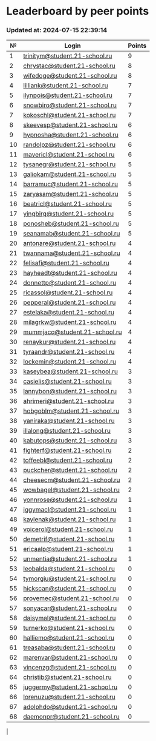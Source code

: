 # Leaderboard by peer points

### Updated at: 2024-07-15 22:39:14

| № | Login | Points |
|---|-------|--------|
|1|trinitym@student.21-school.ru|9|
|2|chrystac@student.21-school.ru|8|
|3|wifedoge@student.21-school.ru|8|
|4|lilliank@student.21-school.ru|7|
|5|ilynpois@student.21-school.ru|7|
|6|snowbiro@student.21-school.ru|7|
|7|kokoschl@student.21-school.ru|7|
|8|skeevesp@student.21-school.ru|6|
|9|hypnosha@student.21-school.ru|6|
|10|randolpz@student.21-school.ru|6|
|11|mavericl@student.21-school.ru|6|
|12|tysanegr@student.21-school.ru|5|
|13|galiokam@student.21-school.ru|5|
|14|barramuc@student.21-school.ru|5|
|15|zaryasam@student.21-school.ru|5|
|16|beatricl@student.21-school.ru|5|
|17|yingbirg@student.21-school.ru|5|
|18|ponosheb@student.21-school.ru|5|
|19|seanamab@student.21-school.ru|5|
|20|antonare@student.21-school.ru|4|
|21|twannama@student.21-school.ru|4|
|22|felisafi@student.21-school.ru|4|
|23|hayheadt@student.21-school.ru|4|
|24|donnettp@student.21-school.ru|4|
|25|ricassol@student.21-school.ru|4|
|26|pepperal@student.21-school.ru|4|
|27|estelaka@student.21-school.ru|4|
|28|milagrkw@student.21-school.ru|4|
|29|mummjacq@student.21-school.ru|4|
|30|renaykur@student.21-school.ru|4|
|31|tyraandr@student.21-school.ru|4|
|32|lockemin@student.21-school.ru|4|
|33|kaseybea@student.21-school.ru|3|
|34|casielis@student.21-school.ru|3|
|35|lannybon@student.21-school.ru|3|
|36|ahrimeri@student.21-school.ru|3|
|37|hobgoblm@student.21-school.ru|3|
|38|yaniraka@student.21-school.ru|3|
|39|illalong@student.21-school.ru|3|
|40|kabutops@student.21-school.ru|3|
|41|fighterf@student.21-school.ru|2|
|42|toffeebl@student.21-school.ru|2|
|43|puckcher@student.21-school.ru|2|
|44|cheesecm@student.21-school.ru|2|
|45|wowbagel@student.21-school.ru|2|
|46|yonnrose@student.21-school.ru|1|
|47|iggymacl@student.21-school.ru|1|
|48|kaylenak@student.21-school.ru|1|
|49|voicerol@student.21-school.ru|1|
|50|demetrif@student.21-school.ru|1|
|51|ericaalp@student.21-school.ru|1|
|52|unmentia@student.21-school.ru|1|
|53|leobalda@student.21-school.ru|0|
|54|tymorgiu@student.21-school.ru|0|
|55|hickscan@student.21-school.ru|0|
|56|provemec@student.21-school.ru|0|
|57|sonyacar@student.21-school.ru|0|
|58|daisymal@student.21-school.ru|0|
|59|turnerko@student.21-school.ru|0|
|60|halliemo@student.21-school.ru|0|
|61|treasaba@student.21-school.ru|0|
|62|marenvar@student.21-school.ru|0|
|63|vincenzg@student.21-school.ru|0|
|64|christib@student.21-school.ru|0|
|65|juggermy@student.21-school.ru|0|
|66|lorenuzu@student.21-school.ru|0|
|67|adolphdo@student.21-school.ru|0|
|68|daemonpr@student.21-school.ru|0|
|
